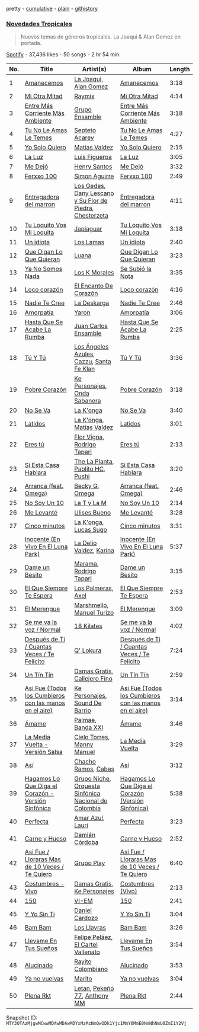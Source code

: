 pretty - [cumulative](/playlists/cumulative/37i9dQZF1DXatk5BgNhCd7.md) - [plain](/playlists/plain/37i9dQZF1DXatk5BgNhCd7) - [githistory](https://github.githistory.xyz/mackorone/spotify-playlist-archive/blob/main/playlists/plain/37i9dQZF1DXatk5BgNhCd7)

### [Novedades Tropicales](https://open.spotify.com/playlist/37i9dQZF1DXatk5BgNhCd7)

> Nuevos temas de géneros tropicales\. La Joaqui & Alan Gomez en portada.

[Spotify](https://open.spotify.com/user/spotify) - 37,436 likes - 50 songs - 2 hr 54 min

| No. | Title | Artist(s) | Album | Length |
|---|---|---|---|---|
| 1 | [Amanecemos](https://open.spotify.com/track/4L6PEEISI0EWoKh8Wwtvuh) | [La Joaqui](https://open.spotify.com/artist/60XHOAhvEBiV6BGBOv8ClM), [Alan Gomez](https://open.spotify.com/artist/6oMRQ5H3A2XA5I3RG3leni) | [Amanecemos](https://open.spotify.com/album/3ybnP0l2GS9XlLOIoYGvPg) | 3:18 |
| 2 | [Mi Otra Mitad](https://open.spotify.com/track/0xCANaLk8F91mIUdOm3ljG) | [Raymix](https://open.spotify.com/artist/0hHT2BH7XTm3ZdZb6CX064) | [Mi Otra Mitad](https://open.spotify.com/album/0gtkL0OqqDGkXlqqDDk2JM) | 4:14 |
| 3 | [Entre Más Corriente Más Ambiente](https://open.spotify.com/track/37gOKMn1N4Ou4eu4FFXMSE) | [Grupo Ensamble](https://open.spotify.com/artist/4qDQBPUMcJUH7BQ9dfJnfI) | [Entre Más Corriente Más Ambiente](https://open.spotify.com/album/7HlNv6nlYv7HF3GG7sjhxE) | 3:18 |
| 4 | [Tu No Le Amas Le Temes](https://open.spotify.com/track/1NtHnC4fwgZgyau1iB0OUV) | [Septeto Acarey](https://open.spotify.com/artist/5Vz74ibGHBQaUa2ALDOH0v) | [Tu No Le Amas Le Temes](https://open.spotify.com/album/66VaIF8N45bI0tldUbZc9U) | 4:27 |
| 5 | [Yo Solo Quiero](https://open.spotify.com/track/4yUTI5d0bHHPAnlHYO2ZeF) | [Matías Valdez](https://open.spotify.com/artist/6SGCqG5HEr5gFZR9ct8wID) | [Yo Solo Quiero](https://open.spotify.com/album/5rUuB1ky1L9eAQBrs5y88c) | 2:15 |
| 6 | [La Luz](https://open.spotify.com/track/1nW7z9bBdVApMNrgvrqYMF) | [Luis Figueroa](https://open.spotify.com/artist/7waNCUQ1Ne7OoNHgqpgMZ7) | [La Luz](https://open.spotify.com/album/0BCkK4DlEhdJtoYNzWLMb0) | 3:05 |
| 7 | [Me Dejó](https://open.spotify.com/track/0cWiFRmbTH7UgvGvnbrwYA) | [Henry Santos](https://open.spotify.com/artist/1cUfMJtWJXfhTQvYGJQtaF) | [Me Dejó](https://open.spotify.com/album/5y2KhInoOW0vVMYmjOyUXr) | 3:32 |
| 8 | [Ferxxo 100](https://open.spotify.com/track/0jq8lpQ9ByuS5edGqyxW3A) | [Simon Aguirre](https://open.spotify.com/artist/3tkCQ0W9ITi32E2ddBdU0M) | [Ferxxo 100](https://open.spotify.com/album/2Y8mKiqSkiUxTLjWexol3F) | 2:49 |
| 9 | [Entregadora del marron](https://open.spotify.com/track/5JuY0cPMjo7MtXmtxYVl2v) | [Los Gedes](https://open.spotify.com/artist/466KoO2fOYbRfjIbOgNobf), [Dany Lescano y Su Flor de Piedra](https://open.spotify.com/artist/1VFoC9tUQhiWZO6H4yMK05), [Chesterzeta](https://open.spotify.com/artist/57LKawbl0pHpkrNfosEgFG) | [Entregadora del marron](https://open.spotify.com/album/06cbl7hbbq92zYfKYIrTjA) | 4:11 |
| 10 | [Tu Loquito Vos Mi Loquita](https://open.spotify.com/track/3NC2VUVsR6BsM1qC3qtqvk) | [Japiaguar](https://open.spotify.com/artist/3yj43IXk2ADWZ9y6Q2oRMK) | [Tu Loquito Vos Mi Loquita](https://open.spotify.com/album/3mo2JuYksoOoGepCCFyyhE) | 3:18 |
| 11 | [Un idiota](https://open.spotify.com/track/3bZmlFD7HbNl7hoFAbpB6g) | [Los Lamas](https://open.spotify.com/artist/7wj7mzfPsDlJjUyg2TIW1n) | [Un idiota](https://open.spotify.com/album/0pwhICXs9SRDeMOTEx8kW1) | 2:40 |
| 12 | [Que Digan Lo Que Quieran](https://open.spotify.com/track/6eSuWZZn53btQVcjZojyvb) | [Luana](https://open.spotify.com/artist/6uJKnn4CV4IIop8mg4kCUy) | [Que Digan Lo Que Quieran](https://open.spotify.com/album/4q5XDoCHx7lWNvVqK8HI9w) | 3:23 |
| 13 | [Ya No Somos Nada](https://open.spotify.com/track/6kliDqdZj1TKHEpuuI0QhW) | [Los K Morales](https://open.spotify.com/artist/1fGyfOQwyXQgEPePzrFQ63) | [Se Subió la Nota](https://open.spotify.com/album/53Imi3PCN06wdHRijazqsl) | 3:35 |
| 14 | [Loco corazón](https://open.spotify.com/track/6kkF3ahk5KEOULKC1flQ04) | [El Encanto De Corazón](https://open.spotify.com/artist/0e4mJsxNyor60CJ34EtJd2) | [Loco corazón](https://open.spotify.com/album/0e1PXraRWdzGfK2gcmHuQq) | 4:16 |
| 15 | [Nadie Te Cree](https://open.spotify.com/track/6J09x4CpmKByyLqA1kXDcg) | [La Deskarga](https://open.spotify.com/artist/3Pohtvl5MO8eQpaZVOrhUS) | [Nadie Te Cree](https://open.spotify.com/album/5XWfaEsFBthIsAKKB3BHm4) | 2:46 |
| 16 | [Amorpatía](https://open.spotify.com/track/5KcBIsc2ZxSNQe11Q7xRkq) | [Yaron](https://open.spotify.com/artist/40Nzr76J5FmWLU10e47Hdo) | [Amorpatía](https://open.spotify.com/album/11iFaCnCBse4TA8ex0cxkF) | 3:06 |
| 17 | [Hasta Que Se Acabe La Rumba](https://open.spotify.com/track/73ZUIE6yLFm4I9uacNQEsj) | [Juan Carlos Ensamble](https://open.spotify.com/artist/2D6mQmDTdaLcA9BZytb4yk) | [Hasta Que Se Acabe La Rumba](https://open.spotify.com/album/3anpJEFYjnbEzhOYDHMT97) | 2:25 |
| 18 | [Tú Y Tú](https://open.spotify.com/track/6gnbz54mNEfB82Tl9pv5Z1) | [Los Ángeles Azules](https://open.spotify.com/artist/0ZCO8oVkMj897cKgFH7fRW), [Cazzu](https://open.spotify.com/artist/6w3SkAHYPsQ1bxV7VDlG5y), [Santa Fe Klan](https://open.spotify.com/artist/4tm8CEdm4pkQsEh4jIr9Yp) | [Tú Y Tú](https://open.spotify.com/album/4kWBOGoMzrHdXf4dGzBPXp) | 3:36 |
| 19 | [Pobre Corazón](https://open.spotify.com/track/1gpayq8BQ8Z1AZSCHUeZOC) | [Ke Personajes](https://open.spotify.com/artist/06Q5VlSAku57lFzyME3HrM), [Onda Sabanera](https://open.spotify.com/artist/25CQYerNOaucOLHuEuvC9P) | [Pobre Corazón](https://open.spotify.com/album/1IV4edNM4eYtHUOieGtIj9) | 3:18 |
| 20 | [No Se Va](https://open.spotify.com/track/44VMZB1D8fovWxdDIwIPo6) | [La K'onga](https://open.spotify.com/artist/3ghRXw2nUEH2THaL82hw8R) | [No Se Va](https://open.spotify.com/album/7Cn5f97ZxIoUwstXEtWaTJ) | 3:40 |
| 21 | [Latidos](https://open.spotify.com/track/2WFrChyI5KlmxunG45Sqws) | [La K'onga](https://open.spotify.com/artist/3ghRXw2nUEH2THaL82hw8R), [Matías Valdez](https://open.spotify.com/artist/6SGCqG5HEr5gFZR9ct8wID) | [Latidos](https://open.spotify.com/album/307d2X9AdbxbyFd008xmn7) | 3:01 |
| 22 | [Eres tú](https://open.spotify.com/track/0Pitll8dA5EpLi6i85IkOT) | [Flor Vigna](https://open.spotify.com/artist/7xknmvFivAH3FxfLCQKuKE), [Rodrigo Tapari](https://open.spotify.com/artist/1wkImvL5XLLhrNcmX7sVt4) | [Eres tú](https://open.spotify.com/album/0nzH2tBvfKWN4AJ26TETH9) | 2:13 |
| 23 | [Si Esta Casa Hablara](https://open.spotify.com/track/2F3j0BgLcRjuAd7gAvrlQp) | [The La Planta](https://open.spotify.com/artist/4oZolC0sCwCAKqsNXfRlVS), [Pablito HC](https://open.spotify.com/artist/3VGOer5eApPF1qsyYXlMFT), [Pushi](https://open.spotify.com/artist/1l6UgL5G16tId4qoYH8qJn) | [Si Esta Casa Hablara](https://open.spotify.com/album/7JTFZ8I4RPHodlhmX2faiP) | 3:20 |
| 24 | [Arranca \(feat\. Omega\)](https://open.spotify.com/track/6IdcyYfBz9LG3SWIKVyNgh) | [Becky G](https://open.spotify.com/artist/4obzFoKoKRHIphyHzJ35G3), [Omega](https://open.spotify.com/artist/1UjxAZqzphB1tsMb1aWBj0) | [Arranca \(feat\. Omega\)](https://open.spotify.com/album/3d0XlD9jrpNetVgDfsErG4) | 2:46 |
| 25 | [No Soy Un 10](https://open.spotify.com/track/3S3WhDTKcVtuRfWfJulLuE) | [La T y La M](https://open.spotify.com/artist/1FxPMQ9A0882eNDx3ZkD6B) | [No Soy Un 10](https://open.spotify.com/album/1w15wkI8Fnelrb4dMkCiFr) | 2:14 |
| 26 | [Me Levanté](https://open.spotify.com/track/0VyS8re7IhTDbpZmKrKfv2) | [Ulises Bueno](https://open.spotify.com/artist/2UqRkW2wfEkZmyvKyTTv2W) | [Me Levanté](https://open.spotify.com/album/2mHs7EdBXg7dMkFvDMZC9d) | 3:28 |
| 27 | [Cinco minutos](https://open.spotify.com/track/4M7gtZi4Tai6gJMIkNzWcC) | [La K'onga](https://open.spotify.com/artist/3ghRXw2nUEH2THaL82hw8R), [Lucas Sugo](https://open.spotify.com/artist/0WnP62TjkFfRrt52yE8zcX) | [Cinco minutos](https://open.spotify.com/album/2q2u75ecRs9D2IhKY2bo1R) | 3:31 |
| 28 | [Inocente \(En Vivo En El Luna Park\)](https://open.spotify.com/track/6qM2i722HNgqvpNBwYzKIk) | [La Delio Valdez](https://open.spotify.com/artist/3tzacGOmngxUV8W8lU9h3Q), [Karina](https://open.spotify.com/artist/1QZuAtDYNrk2QMogJulsyq) | [Inocente \(En Vivo En El Luna Park\)](https://open.spotify.com/album/2HsF8RzCLIH8Mz5dt1mSrf) | 5:37 |
| 29 | [Dame un Besito](https://open.spotify.com/track/2Vl1IkovKwtLBAVUdOqZ0a) | [Marama](https://open.spotify.com/artist/4GepMkTgrIZECoCC55vqjW), [Rodrigo Tapari](https://open.spotify.com/artist/1wkImvL5XLLhrNcmX7sVt4) | [Dame un Besito](https://open.spotify.com/album/2KephD8YhQRMfagIcLI7r8) | 3:15 |
| 30 | [El Que Siempre Te Espera](https://open.spotify.com/track/7DamHboUtPW1M1K6EkIg4c) | [Los Palmeras](https://open.spotify.com/artist/2Htm0q72SjGSmsy8EOIhRG), [Axel](https://open.spotify.com/artist/32x1uogH2zajP85pzZAtuE) | [El Que Siempre Te Espera](https://open.spotify.com/album/05JrWs6dpHryCNWvcbTRwG) | 2:53 |
| 31 | [El Merengue](https://open.spotify.com/track/51FvjPEGKq2zByeeEQ43V9) | [Marshmello](https://open.spotify.com/artist/64KEffDW9EtZ1y2vBYgq8T), [Manuel Turizo](https://open.spotify.com/artist/0tmwSHipWxN12fsoLcFU3B) | [El Merengue](https://open.spotify.com/album/6sU751LOdNBPvVErW1GunP) | 3:09 |
| 32 | [Se me va la voz / Normal](https://open.spotify.com/track/717a02PPNnSexxZySWaG9t) | [18 Kilates](https://open.spotify.com/artist/2rqtqFiCGyzaRSYdgMiMNC) | [Se me va la voz / Normal](https://open.spotify.com/album/3lEPODcqZx2MNFj1xbXAd8) | 4:02 |
| 33 | [Después de Ti / Cuantas Veces / Te Felicito](https://open.spotify.com/track/7b4hZRdUXRgCWJxQZhA7Kf) | [Q' Lokura](https://open.spotify.com/artist/7dlkBH23ERFXxuNoMHq94Y) | [Después de Ti / Cuantas Veces / Te Felicito](https://open.spotify.com/album/1wGqGNxHO2R8jIYNh3Y6TF) | 7:24 |
| 34 | [Un Tín Tín](https://open.spotify.com/track/2gRN8dGLqnpj0TKoGE8sb5) | [Damas Gratis](https://open.spotify.com/artist/3YeBTR1Q1rUxKguz4jP6UV), [Callejero Fino](https://open.spotify.com/artist/6GRwwWAtmusrgAL5JF9Dfr) | [Un Tín Tín](https://open.spotify.com/album/4a5QcsvWyKziBN7cNw1E5b) | 2:59 |
| 35 | [Asi Fue \(Todos los Cumbieros con las manos en el aire\)](https://open.spotify.com/track/1TqVbvwPmESLvgkueeJI4V) | [Ke Personajes](https://open.spotify.com/artist/06Q5VlSAku57lFzyME3HrM), [Sound De Barrio](https://open.spotify.com/artist/6jz0DkcaOtGlaNOA67rzIU) | [Asi Fue \(Todos los Cumbieros con las manos en el aire\)](https://open.spotify.com/album/1jnDr8K9IxgrZM94g6fXD1) | 3:14 |
| 36 | [Ámame](https://open.spotify.com/track/654pI1J9vB1K8SSVUe0ZUP) | [Palmae](https://open.spotify.com/artist/6UnXebpVutLe2rgBz108JR), [Banda XXI](https://open.spotify.com/artist/4She1focTkX0pwpJUtS5eo) | [Ámame](https://open.spotify.com/album/4swAxvFAAKtzCLFDZjM6mz) | 3:46 |
| 37 | [La Media Vuelta \- Versión Salsa](https://open.spotify.com/track/42p0wbRmmYsxV7urL8ijki) | [Cielo Torres](https://open.spotify.com/artist/7AqX9JGo4WdLp5gPNSRoDJ), [Manny Manuel](https://open.spotify.com/artist/7gSCtDiDLABfTqTc1OYjKd) | [La Media Vuelta](https://open.spotify.com/album/3Xi5dIMcuaIpcZorzYGaSv) | 3:29 |
| 38 | [Así](https://open.spotify.com/track/2qrlCezQmUNKTL7nCpEfhP) | [Chacho Ramos](https://open.spotify.com/artist/7Bl9s8h4F1jcX1aJYHBpfm), [Cabas](https://open.spotify.com/artist/3W4lVkySjtIvd67UUg0F3i) | [Así](https://open.spotify.com/album/4ZxCJswa4u43DddKMxowj3) | 3:12 |
| 39 | [Hagamos Lo Que Diga el Corazón \- Versión Sinfónica](https://open.spotify.com/track/4hylk17Bo5u7qK7FfjNz7v) | [Grupo Niche](https://open.spotify.com/artist/1zng9JZpblpk48IPceRWs8), [Orquesta Sinfónica Nacional de Colombia](https://open.spotify.com/artist/7sUl9zCp7EkwUAnAEaH26W) | [Hagamos Lo Que Diga el Corazón \(Versión Sinfónica\)](https://open.spotify.com/album/4oQHXfUffQUYqRgb6zc4A2) | 5:38 |
| 40 | [Perfecta](https://open.spotify.com/track/6ENJrMm3Kxj6pZKGGB3DLI) | [Amar Azul](https://open.spotify.com/artist/04TVfWdJWbfH0FOT2zA1Tg), [Lauri](https://open.spotify.com/artist/5DkMnet9UIBiZY5TlAPsKo) | [Perfecta](https://open.spotify.com/album/4t1mtvtgdEtwlfen0Ks7yp) | 3:23 |
| 41 | [Carne y Hueso](https://open.spotify.com/track/4fBwGayooviYEnA9JtVvCO) | [Damián Córdoba](https://open.spotify.com/artist/7e3BSeFzlCGyAdbsUbgUaD) | [Carne y Hueso](https://open.spotify.com/album/3MhwWWlj5z3P2BbnyQr5od) | 2:52 |
| 42 | [Asi Fue / Lloraras Mas de 10 Veces / Te Quiero](https://open.spotify.com/track/5PDjNRHHWb31OL09yfX1rT) | [Grupo Play](https://open.spotify.com/artist/2PFG7Z9o7dUTCCVAuzZYJS) | [Asi Fue / Lloraras Mas de 10 Veces / Te Quiero](https://open.spotify.com/album/2UBWfidfb9slANGxBGUjkq) | 6:40 |
| 43 | [Costumbres \- Vivo](https://open.spotify.com/track/6HT88WDVwEJiHEbPuQ5XcB) | [Damas Gratis](https://open.spotify.com/artist/3YeBTR1Q1rUxKguz4jP6UV), [Ke Personajes](https://open.spotify.com/artist/06Q5VlSAku57lFzyME3HrM) | [Costumbres \(Vivo\)](https://open.spotify.com/album/5bF1CFdbRtYvsCbVro137h) | 2:13 |
| 44 | [150](https://open.spotify.com/track/1ZXqp0VNLjSOp561q0ibGy) | [VI\-EM](https://open.spotify.com/artist/44hJXrVhoyA1fV1dn4wdHC) | [150](https://open.spotify.com/album/6WtIuVl31By54AycY3tUHa) | 2:41 |
| 45 | [Y Yo Sin Ti](https://open.spotify.com/track/6ZafhodntQlhMfzHOwlmxw) | [Daniel Cardozo](https://open.spotify.com/artist/3Mr0TsHv8DUbDBMEFW2L9T) | [Y Yo Sin Ti](https://open.spotify.com/album/2hWhnJTo0ollElLB8rPIjR) | 3:04 |
| 46 | [Bam Bam](https://open.spotify.com/track/3dCoe7y94ornUePuIA2fou) | [Los Llayras](https://open.spotify.com/artist/2ArV1M689cANDANMu9OfBz) | [Bam Bam](https://open.spotify.com/album/0jlSEVTXKtDfoUeCTOGcZE) | 3:26 |
| 47 | [Llevame En Tus Sueños](https://open.spotify.com/track/0MGNj51J2n4CUUS5mfqQ3J) | [Felipe Peláez](https://open.spotify.com/artist/6dexNK5MjEL8UvmA5MjSgg), [El Cartel Vallenato](https://open.spotify.com/artist/4DAKyqwlXgDOauAHOL2kat) | [Llevame En Tus Sueños](https://open.spotify.com/album/56w8djRlzo41DNeafd89tI) | 3:54 |
| 48 | [Alucinado](https://open.spotify.com/track/5E5BDQdq5uYYnY95hlqjs5) | [Rayito Colombiano](https://open.spotify.com/artist/3yJUTkFm88TiJPLhLHKumn) | [Alucinado](https://open.spotify.com/album/6YXKj7WGFu6asG1yLHgzWD) | 3:53 |
| 49 | [Ya no vuelvas](https://open.spotify.com/track/0qo3TV9s4xXjDNvhn3xKIS) | [Marito](https://open.spotify.com/artist/6635eN3p3KGQiPdlFFvred) | [Ya no vuelvas](https://open.spotify.com/album/1neUuj2OkhOvvsE8jz7gfg) | 3:04 |
| 50 | [Plena Rkt](https://open.spotify.com/track/2cOcNId9bPrHwIVuq5sJme) | [Letan](https://open.spotify.com/artist/14LqX7WKEinOwg1VZcM1xE), [Pekeño 77](https://open.spotify.com/artist/5eIRbSES1yeGSBuqZ4xvuD), [Anthony MM](https://open.spotify.com/artist/3L0TDlLE2v4lWjz5vw3vE8) | [Plena Rkt](https://open.spotify.com/album/5QXEiMJOD1b4tTzhEEdzln) | 2:44 |

Snapshot ID: `MTY3OTAzMjgwMCwwMDAwMDAwMDYxMzMzNmQwODk1Yjc1MmY0MmE0NmNhNmU0ZmI1Y2Vj`
